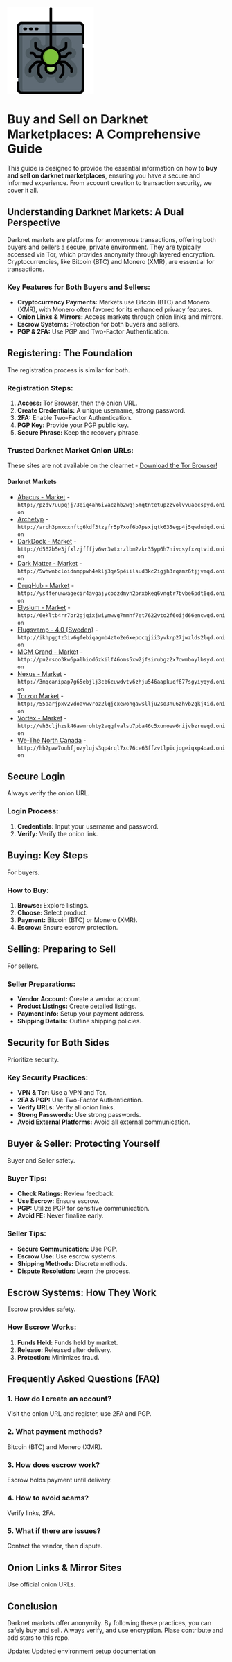 <img src="/storage/template.webp" width="200">

# Buy and Sell on Darknet Marketplaces: A Comprehensive Guide

This guide is designed to provide the essential information on how to **buy and sell on darknet marketplaces**, ensuring you have a secure and informed experience. From account creation to transaction security, we cover it all.

## Understanding Darknet Markets: A Dual Perspective

Darknet markets are platforms for anonymous transactions, offering both buyers and sellers a secure, private environment.  They are typically accessed via Tor, which provides anonymity through layered encryption.  Cryptocurrencies, like Bitcoin (BTC) and Monero (XMR), are essential for transactions.

### Key Features for Both Buyers and Sellers:

*   **Cryptocurrency Payments:** Markets use Bitcoin (BTC) and Monero (XMR), with Monero often favored for its enhanced privacy features.
*   **Onion Links & Mirrors:** Access markets through onion links and mirrors.
*   **Escrow Systems:** Protection for both buyers and sellers.
*   **PGP & 2FA:** Use PGP and Two-Factor Authentication.

## Registering: The Foundation

The registration process is similar for both.

### Registration Steps:

1.  **Access:** Tor Browser, then the onion URL.
2.  **Create Credentials:** A unique username, strong password.
3.  **2FA:** Enable Two-Factor Authentication.
4.  **PGP Key:** Provide your PGP public key.
5.  **Secure Phrase:** Keep the recovery phrase.

### Trusted Darknet Market Onion URLs:
These sites are not available on the clearnet - [Download the Tor Browser!](https://www.torproject.org/download/)

#### Darknet Markets

*   [Abacus - Market](http://pzdv7uupqjj73qiq4ah6ivaczhb2wgj5mqtntetupzzvolvvuaecspyd.onion) - `http://pzdv7uupqjj73qiq4ah6ivaczhb2wgj5mqtntetupzzvolvvuaecspyd.onion`
*   [Archetyp](@archetyp) - `http://arch3pmxcxnftg6kdf3tzyfr5p7xof6b7psxjqtk635egp4j5qwdudqd.onion`
*   [DarkDock - Market](http://d562b5e3jfxlzjfffjv6wr3wtxrzlbm2zkr35yp6h7nivqsyfxzqtwid.onion) - `http://d562b5e3jfxlzjfffjv6wr3wtxrzlbm2zkr35yp6h7nivqsyfxzqtwid.onion`
*   [Dark Matter - Market](http://5whwnbcloidnmppwh4eklj3qe5p4iilsud3kc2igjh3rqzmz6tjjvmqd.onion) - `http://5whwnbcloidnmppwh4eklj3qe5p4iilsud3kc2igjh3rqzmz6tjjvmqd.onion`
*   [DrugHub - Market](http://ys4fenuwwagecir4avgajycoozdmyn2prxbkeq6vngtr7bvbe6pdt6qd.onion) - `http://ys4fenuwwagecir4avgajycoozdmyn2prxbkeq6vngtr7bvbe6pdt6qd.onion`
*   [Elysium - Market](http://6ekltb4rr7br2gjqixjwiymwvg7mmhf7et7622vto2f6oijd66encwqd.onion) - `http://6ekltb4rr7br2gjqixjwiymwvg7mmhf7et7622vto2f6oijd66encwqd.onion`
*   [Flugsvamp - 4.0 (Sweden)](http://ikhpggtz3iv6gfebiqagmb4zto2e6xepocqjii3yvkrp27jwzlds2lqd.onion) - `http://ikhpggtz3iv6gfebiqagmb4zto2e6xepocqjii3yvkrp27jwzlds2lqd.onion`
*   [MGM Grand - Market](http://pu2rsoo3kw6palhiod6zkilf46oms5xw2jfsirubgz2x7owmboylbsyd.onion) - `http://pu2rsoo3kw6palhiod6zkilf46oms5xw2jfsirubgz2x7owmboylbsyd.onion`
*   [Nexus - Market](http://3mqcanipap7g65ebjlj3cb6cuwdvtv6zhju546aapkuqf677sgyiyqyd.onion) - `http://3mqcanipap7g65ebjlj3cb6cuwdvtv6zhju546aapkuqf677sgyiyqyd.onion`
*   [Torzon Market](http://55aarjpxv2vdoavwvroz2lqjcxewohgawsllju2so3nu6zhvb2gkj4id.onion) - `http://55aarjpxv2vdoavwvroz2lqjcxewohgawsllju2so3nu6zhvb2gkj4id.onion`
*   [Vortex - Market](http://vh3cljhzsk46awmrohty2vqgfvalsu7pba46c5xunoew6nijvbzrueqd.onion) - `http://vh3cljhzsk46awmrohty2vqgfvalsu7pba46c5xunoew6nijvbzrueqd.onion`
*   [We-The North Canada](http://hh2paw7ouhfjozylujs3qp4rql7xc76ce63ffzvtlpicjqgeiqxp4oad.onion) - `http://hh2paw7ouhfjozylujs3qp4rql7xc76ce63ffzvtlpicjqgeiqxp4oad.onion`

##  Secure Login

Always verify the onion URL.

### Login Process:

1.  **Credentials:** Input your username and password.
2.  **Verify:** Verify the onion link.

## Buying: Key Steps

For buyers.

###  How to Buy:

1.  **Browse:** Explore listings.
2.  **Choose:** Select product.
3.  **Payment:** Bitcoin (BTC) or Monero (XMR).
4.  **Escrow:**  Ensure escrow protection.

## Selling: Preparing to Sell

For sellers.

### Seller Preparations:

*   **Vendor Account:** Create a vendor account.
*   **Product Listings:** Create detailed listings.
*   **Payment Info:** Setup your payment address.
*   **Shipping Details:** Outline shipping policies.

## Security for Both Sides

Prioritize security.

### Key Security Practices:

*   **VPN & Tor:** Use a VPN and Tor.
*   **2FA & PGP:** Use Two-Factor Authentication.
*   **Verify URLs:** Verify all onion links.
*   **Strong Passwords:** Use strong passwords.
*   **Avoid External Platforms:** Avoid all external communication.

## Buyer & Seller: Protecting Yourself

Buyer and Seller safety.

### Buyer Tips:

*   **Check Ratings:** Review feedback.
*   **Use Escrow:**  Ensure escrow.
*   **PGP:** Utilize PGP for sensitive communication.
*   **Avoid FE:** Never finalize early.

### Seller Tips:

*   **Secure Communication:** Use PGP.
*   **Escrow Use:**  Use escrow systems.
*   **Shipping Methods:** Discrete methods.
*   **Dispute Resolution:** Learn the process.

## Escrow Systems: How They Work

Escrow provides safety.

### How Escrow Works:

1.  **Funds Held:** Funds held by market.
2.  **Release:** Released after delivery.
3.  **Protection:** Minimizes fraud.

## Frequently Asked Questions (FAQ)

### 1. How do I create an account?

Visit the onion URL and register, use 2FA and PGP.

### 2. What payment methods?

Bitcoin (BTC) and Monero (XMR).

### 3. How does escrow work?

Escrow holds payment until delivery.

### 4. How to avoid scams?

Verify links, 2FA.

### 5. What if there are issues?

Contact the vendor, then dispute.

## Onion Links & Mirror Sites

Use official onion URLs.

## Conclusion

Darknet markets offer anonymity. By following these practices, you can safely buy and sell. Always verify, and use encryption.
Plase contribute and add stars to this repo.













Update: Updated environment setup documentation
